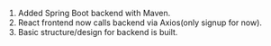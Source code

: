 1. Added Spring Boot backend with Maven.
2. React frontend now calls backend via Axios(only signup for now).
3. Basic structure/design for backend is built.